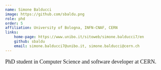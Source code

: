 ```yaml
---
name: Simone Balducci
image: https://github.com/sbaldu.png
role: phd
order: 5
affiliation: University of Bologna, INFN-CNAF, CERN
links:
    home-page: https://www.unibo.it/sitoweb/simone.balducci7/en
    github: sbaldu
    email: simone.balducci7@unibo.it, simone.balducci@cern.ch
---
```


<p style="font-family: 'Georgia', serif; font-size: 18px;">
PhD student in Computer Science and software developer at CERN.
</p>
